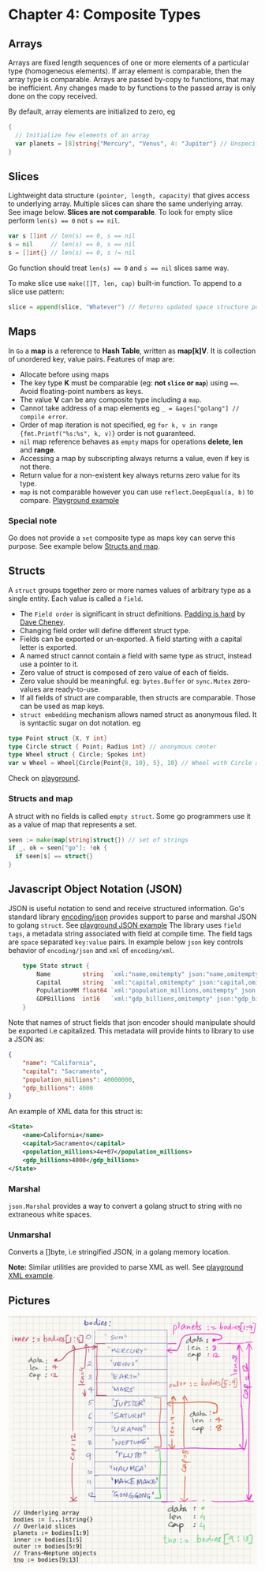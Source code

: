 # Chapter 4: Composite Types

## Arrays
Arrays are fixed length sequences of one or more elements of a particular type (homogeneous elements).
If array element is comparable, then the array type is comparable. Arrays are passed by-copy to functions, 
that may be inefficient. Any changes made to by functions to the passed array is only done on the 
copy received.

By default, array elements are initialized to zero, eg
```go
{
  // Initialize few elements of an array
  var planets = [8]string{"Mercury", "Venus", 4: "Jupiter"} // Unspecified take "" values
} 
```

## Slices
Lightweight data structure `(pointer, length, capacity)` that gives access to underlying array.
Multiple slices can share the same underlying array. See image below. **Slices are not comparable**. 
To look for empty slice perform `len(s) == 0` not `s == nil`.
```go
var s []int // len(s) == 0, s == nil
s = nil     // len(s) == 0, s == nil
s = []int{} // len(s) == 0, s != nil
```
Go function should treat `len(s) == 0` and `s == nil` slices same way.

To make slice use `make([]T, len, cap)` built-in function. To append to a slice use pattern:
```go
slice = append(slice, "Whatever") // Returns updated space structure pointer.  
```


## Maps
In `Go` a __map__ is a reference to **Hash Table**, written as __map[k]V__. It is collection of
unordered key, value pairs. Features of map are:

- Allocate before using maps
- The key type **K** must be comparable  (eg: **not `slice` or `map`**) using `==`. Avoid floating-point numbers as keys.
- The value **V** can be any composite type including a `map`.
- Cannot take address of a map elements eg `_ = &ages["golang"] // compile error`.
- Order of map iteration is not specified, eg `for k, v in range {fmt.Printf("%s:%s", k, v)}` order is not guaranteed.
- `nil` map reference behaves as `empty` maps for operations **delete, len** and **range**.
- Accessing a map by subscripting always returns a value, even if key is not there.
- Return value for a non-existent key always returns zero value for its type.
- `map` is not comparable however you can use `reflect.DeepEqual(a, b)` to compare. [Playground example](https://play.golang.org/p/JbD9fVsS4jS)

### Special note
Go does not provide a `set` composite type as maps key can serve this purpose. See example below [Structs and map](#structs-and-map). 

## Structs
A `struct` groups together zero or more names values of arbitrary type as a single entity. Each value is called a
`field`. 

- The `Field order` is significant in struct definitions. [Padding is hard](https://dave.cheney.net/2015/10/09/padding-is-hard) by [Dave Cheney](https://dave.cheney.net/).
- Changing field order will define different struct type.
- Fields can be exported or un-exported. A field starting with a capital letter is exported.
- A named struct cannot contain a field with same type as struct, instead use a pointer to it.
- Zero value of struct is composed of zero value of each of fields. 
- Zero value should be meaningful. eg: `bytes.Buffer` or `sync.Mutex` zero-values are ready-to-use.
- If all fields of struct are comparable, then structs are comparable. Those can be used as map keys.
- `struct embedding` mechanism allows named struct as anonymous filed. It is syntactic sugar on dot notation. eg

```go
type Point struct {X, Y int}
type Circle struct { Point; Radius int} // anonymous center
type Wheel struct { Circle; Spokes int}  
var w Wheel = Wheel{Circle{Point{8, 10}, 5}, 10} // Wheel with Circle at (8, 10) of radius = 5 with 10 spokes
```   
Check on [playground](https://play.golang.org/p/w99AaWcePFA). 

### Structs and map
A struct with no fields is called `empty struct`. Some go programmers use it as a value of map that represents a set.

```go
seen := make(map[string]struct{}) // set of strings
if _, ok = seen["go"]; !ok {
  if seen[s] == struct{} 
}
```

## Javascript Object Notation (JSON)
JSON is useful notation to send and receive structured information. Go's standard library [encoding/json](https://golang.org/pkg/encoding/json/) provides 
support to parse and marshal JSON to golang `struct`. See [playground JSON example](https://play.golang.org/p/Cp3Uo7qS4O9)
The library uses `field tags`, a metadata string associated with field at compile time. The field tags are `space` separated
 `key:value` pairs. In example below `json` key controls behavior of `encoding/json` and `xml` of `encoding/xml`.

```go
	type State struct {
		Name         string  `xml:"name,omitempty" json:"name,omitempty"`
		Capital      string  `xml:"capital,omitempty" json:"capital,omitempty"`
		PopulationMM float64 `xml:"population_millions,omitempty" json:"population_millions,omitempty"`
		GDPBillions  int16   `xml:"gdp_billions,omitempty" json:"gdp_billions,omitempty"`
	}
```
Note that names of struct fields that json encoder should manipulate should be exported i.e capitalized. 
This metadata will provide hints to library to use a JSON as:
```json
{
	"name": "California",
	"capital": "Sacramento",
	"population_millions": 40000000,
	"gdp_billions": 4000
}
```
An example of XML data for this struct is:
```xml
<State>
	<name>California</name>
	<capital>Sacramento</capital>
	<population_millions>4e+07</population_millions>
	<gdp_billions>4000</gdp_billions>
</State>
```

### Marshal
`json.Marshal` provides a way to convert a golang struct to string with no extraneous white spaces.

### Unmarshal
Converts a []byte, i.e stringified JSON, in a golang memory location.

**Note:** Similar utilities are provided to parse XML as well. See [playground XML example](https://play.golang.org/p/TIBzdIyyNTm).

## Pictures
![Solar System Bodies](../content/media/slicesBodies.jpeg?raw=true "Bodies in Solar System")
